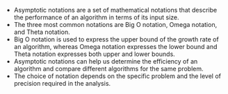 

- Asymptotic notations are a set of mathematical notations that describe the performance of an algorithm in terms of its input size.
- The three most common notations are Big O notation, Omega notation, and Theta notation.
- Big O notation is used to express the upper bound of the growth rate of an algorithm, whereas Omega notation expresses the lower bound and Theta notation expresses both upper and lower bounds.
- Asymptotic notations can help us determine the efficiency of an algorithm and compare different algorithms for the same problem.
- The choice of notation depends on the specific problem and the level of precision required in the analysis.